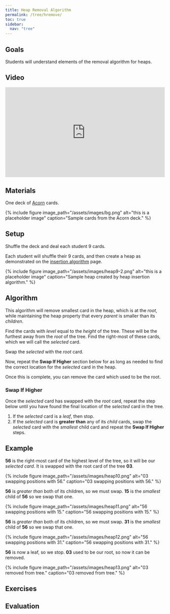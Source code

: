 ```yaml
---
title: Heap Removal Algorithm
permalink: /tree/hremove/
toc: true
sidebar:
  nav: "tree"
---
```


## Goals

Students will understand elements of the removal algorithm
for heaps.

## Video

<style>.embed-container { position: relative; padding-bottom: 56.25%; height: 0; overflow: hidden; max-width: 100%; } .embed-container iframe, .embed-container object, .embed-container embed { position: absolute; top: 0; left: 0; width: 100%; height: 100%; }</style><div class='embed-container'><iframe src='https://www.youtube.com/embed/ya8bP0rFiSw' frameborder='0' allowfullscreen></iframe></div>

## Materials

One deck of [Acorn]({{site.baseurl}}/tree) cards.

{% include figure image_path="/assets/images/bg.png" alt="this is a placeholder image" caption="Sample cards from the Acorn deck." %}

## Setup

Shuffle the deck and deal each student 9 cards.

Each student will shuffle their 9 cards, and then create a
heap as demonstrated on the
[insertion algorithm]({{site.baseurl}}/tree/hinsertion) page.

{% include figure image_path="/assets/images/heap9-2.png" alt="this is a placeholder image" caption="Sample heap
created by heap insertion algorithm." %}

## Algorithm

This algorithm will remove smallest card in the heap, which is at the *root*, while
maintaining the heap property that every *parent* is smaller than its *children*.

Find the cards with *level* equal to the *height* of the tree. These will be
the furthest away from the *root* of the tree. Find the right-most of these cards,
which we will call the *selected* card.

Swap the *selected* with the *root* card.

Now, repeat the **Swap If Higher** section below for as long as needed to find the
correct location for the *selected* card in the heap.

Once this is complete, you can remove the card which used to be the root.

### Swap If Higher

Once the *selected* card has swapped with the *root* card, repeat the step
below until you have found the final location of the *selected* card in the tree.

1. If the *selected* card is a *leaf*, then stop.
2. If the *selected* card is **greater than** any of its *child* cards,
swap the *selected* card with the *smallest* child card and repeat the **Swap If Higher** steps.

## Example

**56** is the right-most card of the highest level of the tree, so it will be our *selected card*. It is swapped with the root card of the tree **03**.

{% include figure image_path="/assets/images/heap10.png" alt="03 swapping positions with 56." caption="03 swapping positions with 56." %}

**56** is *greater than* both of its children, so we must swap. **15** is the *smallest* child of **56** so we swap that one.

{% include figure image_path="/assets/images/heap11.png" alt="56 swapping positions with 15." caption="56 swapping positions with 15." %}

**56** is *greater than* both of its children, so we must swap. **31** is the *smallest* child of **56** so we swap that one.

{% include figure image_path="/assets/images/heap12.png" alt="56 swapping positions with 31." caption="56 swapping positions with 31." %}

**56** is now a leaf, so we stop. **03** used to be our root, so now it can be removed.

{% include figure image_path="/assets/images/heap13.png" alt="03 removed from tree." caption="03 removed from tree." %}

## Exercises


## Evaluation
